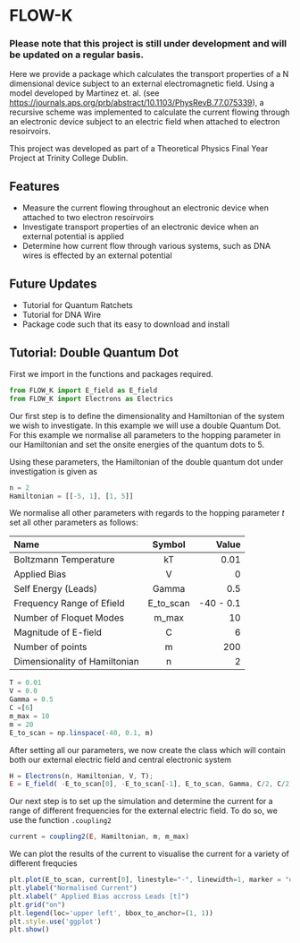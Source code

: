# FLOW-K

### Please note that this project is still under development and will be updated on a regular basis.

Here we provide a package which calculates the transport properties of a N dimensional device subject to an external electromagnetic field. 
Using a model developed by Martinez et. al. (see https://journals.aps.org/prb/abstract/10.1103/PhysRevB.77.075339), a recursive scheme was implemented to calculate the current flowing through an electronic device subject to an electric field when attached to electron resoirvoirs. 

This project was developed as part of a Theoretical Physics Final Year Project at Trinity College Dublin. 

## Features
- Measure the current flowing throughout an electronic device when attached to two electron resoirvoirs
- Investigate transport properties of an electronic device when an external potential is applied
- Determine how current flow through various systems, such as DNA wires is effected by an external potential

## Future Updates
- Tutorial for Quantum Ratchets
- Tutorial for DNA Wire
- Package code such that its easy to download and install

## Tutorial: Double Quantum Dot

First we import in the functions and packages required.

```javascript
from FLOW_K import E_field as E_field
from FLOW_K import Electrons as Electrics
```

Our first step is to define the dimensionality and Hamiltonian of the system we wish to investigate. In this example we will use a double Quantum Dot. For this example we normalise all parameters to the hopping parameter in our Hamiltonian and set the onsite energies of the quantum dots to 5. 

Using these parameters, the Hamiltonian of the double quantum dot under investigation is given as 

```javascript
n = 2
Hamiltonian = [[-5, 1], [1, 5]]
```

We normalise all other parameters with regards to the hopping parameter $t$ set all other parameters as follows:


| Name      | Symbol   | Value  |
| :------------- | :----------: | -----------: |
|  Boltzmann Temperature | kT  | 0.01  |
|  Applied Bias | V   | 0   |
|  Self Energy (Leads) | Gamma   | 0.5|
|  Frequency Range of Efield | E_to_scan   | -40 - 0.1   |
| Number of Floquet Modes | m_max | 10  |
| Magnitude of E-field | C | 6 |
| Number of points | m | 200 |
| Dimensionality of Hamiltonian | n | 2 |

```javascript
T = 0.01 
V = 0.0 
Gamma = 0.5
C =[6]
m_max = 10
m = 20 
E_to_scan = np.linspace(-40, 0.1, m)
```

After setting all our parameters, we now create the class which will contain both our external electric field and central electronic system

```javascript
H = Electrons(n, Hamiltonian, V, T);  
E = E_field( -E_to_scan[0], -E_to_scan[-1], E_to_scan, Gamma, C/2, C/2)
```

Our next step is to set up the simulation and determine the current for a range of different frequencies for the external electric field. 
To do so, we use the function `.coupling2` 

```javascript
current = coupling2(E, Hamiltonian, m, m_max) 
```
We can plot the results of the current to visualise the current for a variety of different frequcies

```javascript
plt.plot(E_to_scan, current[0], linestyle="-", linewidth=1, marker = "o", markersize = 0)
plt.ylabel("Normalised Current")
plt.xlabel(" Applied Bias accross Leads [t]")
plt.grid("on")
plt.legend(loc='upper left', bbox_to_anchor=(1, 1))
plt.style.use('ggplot')
plt.show()
```
